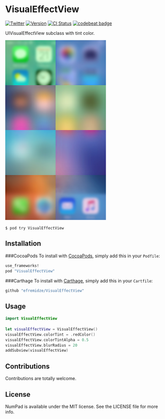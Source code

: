 # VisualEffectView

[![Twitter](https://img.shields.io/badge/Twitter-@lasha_-blue.svg?style=flat)](http://twitter.com/lasha_)
[![Version](https://img.shields.io/cocoapods/v/VisualEffectView.svg?style=flat)](http://cocoapods.org/pods/VisualEffectView)
[![CI Status](http://img.shields.io/travis/efremidze/VisualEffectView.svg?style=flat)](https://travis-ci.org/efremidze/VisualEffectView)
[![codebeat badge](https://codebeat.co/badges/333beeda-5948-42f3-8775-0e3626408a82)](https://codebeat.co/projects/github-com-efremidze-visualeffectview)

UIVisualEffectView subclass with tint color.

![Preview](preview.png)

```
$ pod try VisualEffectView
```

## Installation
###CocoaPods
To install with [CocoaPods](http://cocoapods.org/), simply add this in your `Podfile`:
```ruby
use_frameworks!
pod "VisualEffectView"
```

###Carthage
To install with [Carthage](https://github.com/Carthage/Carthage), simply add this in your `Cartfile`:
```ruby
github "efremidze/VisualEffectView"
```

## Usage

```swift
import VisualEffectView

let visualEffectView = VisualEffectView()
visualEffectView.colorTint = .redColor()
visualEffectView.colorTintAlpha = 0.5
visualEffectView.blurRadius = 20
addSubview(visualEffectView)
```

## Contributions

Contributions are totally welcome.

## License

NumPad is available under the MIT license. See the LICENSE file for more info.
